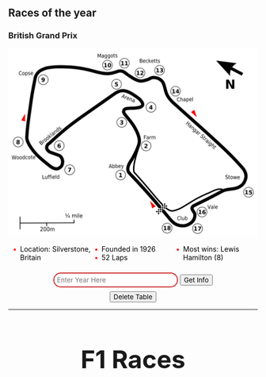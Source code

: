## Races of the year

### British Grand Prix

![](../static/BritishGP.png)

<ul style="color: black">
  <li>Location: Silverstone, Britain</li>
  <li>Founded in 1926</li>
  <li>52 Laps</li>
  <li>Most wins: Lewis Hamilton (8)</li>
</ul>

<style>
    ul {
  list-style: none; /* Remove default bullets */
}

ul li::before {
  content: "\2022";  /* Add content: \2022 is the CSS Code/unicode for a bullet */
  color: red; /* Change the color */
  font-weight: bold; /* If you want it to be bold */
  display: inline-block; /* Needed to add space between the bullet and the text */
  width: 1em; /* Also needed for space (tweak if needed) */
  margin-left: -1em; /* Also needed for space (tweak if needed) */
}
</style>

<body>


<div id="years" class=
            "container-fluid">
    </div>
</body>

<!-- button to create table -->
<div lik style="margin: 0 auto; text-align: center">
    <input type="text" id="year" name="year" placeholder="Enter Year Here"
    style="width: 50%;
  padding: 5px 5px;
  margin: 8px 0;
  box-sizing: border-box;
  border: 2px solid #CD2A2A;
  border-radius: 40px;
  color: black;">
    <button type="submit" onclick="formSubmit()">Get Info</button>
</div>

<!-- button to delete table -->
<div lik style="margin: 0 auto; text-align: center">
    <button type="submit" onclick="deleteTable(id)">Delete Table</button>
</div>

<script type="text/javascript">
    function formSubmit() {
        let year = document.getElementById("year").value;
        console.log(year);
        // data = {year: year}
        // console.log(data);
        console.log("https://f1-backend.aadit.dev/api/race/races/" + year);

        const races = document.querySelector(".races");
      // https://f1-backend.aadit.dev/api/race/races?year=2021
      fetch("https://f1-backend.aadit.dev/api/race/races/" + year, {method: "GET", mode: 'cors',cache: 'default', credentials: 'include', headers: {'Content-Type': "application/json"}})
        .then((data) => data.json())
        .then((data) => {
          console.log(data);
          data.MRData.RaceTable.Races.forEach((data) => {
            races.innerHTML += `
        <tr>
          <td>${data.date}</td>
            <td>${data.round}</td>
            <td>${data.season}</td>
            <td>${data.raceName}</td>
            <td>${data.Circuit.circuitName}</td>
            <td>${data.Circuit.Location.country}</td>
            <td>${data.Circuit.Location.locality}</td>
        </tr>`;
          });
        });
    }

    function deleteTable() {
      for (i = raceTable.rows.length - 1; i > 0; i--) {
      document.getElementById("raceTable").deleteRow(i); 
      }  
       }

  </script>

  ---------------------------

<html>
  <head>
    <meta charset="utf-8" />
    <title>F1 Races</title>
    <meta name="description" content="F1 Races and their Information." />
    <style>
      table.center {
        margin-left: auto;
        margin-right: auto;
      }
    </style>
  </head>
    <h1 style="text-align: center; font-size: 50px">
      F1 Races
    </h1>
    <table id= "raceTable" class="races" border="1" style="position: absolute; top: 100%;left: -15%;">
      <tr>
        <th>Date (year,month,day)</th>
        <th>Round</th>
        <th>Season</th>
        <th>Race Name</th>
        <th>Circuit Name</th>
        <th>Country</th>
        <th>Locality</th>
      </tr>
    </table>
    <script type="text/javascript">
      const races = document.querySelector(".races");
      // https://f1-backend.aadit.dev/api/race/races?year=2021
      fetch("https://f1-backend.aadit.dev/api/race/races/" + year)
        .then((data) => data.json())
        .then((data) => {
          console.log(data);
          data.MRData.RaceTable.Races.forEach((data) => {
            races.innerHTML += `
        <tr>
          <td>${data.date}</td>
            <td>${data.round}</td>
            <td>${data.season}</td>
            <td>${data.raceName}</td>
            <td>${data.Circuit.circuitName}</td>
            <td>${data.Circuit.Location.country}</td>
            <td>${data.Circuit.Location.locality}</td>
        </tr>`;
          });
        });
    </script>
    <style type="text/css">
      @import url("https://rsms.me/inter/inter.css");
      @import url("https://fonts.googleapis.com/css2?family=IBM+Plex+Mono&display=swap");
      * {
        font-family: "Inter", sans-serif !important;
      }
      .races {
        margin-right: auto;
        margin-left: auto;
        padding: 0;
        columns: 3;
        font-size: 20px;
      }
      img {
        width: 800px;
      }
      ul {
        -webkit-column-count: 3;
        -moz-column-count: 3;
        column-count: 3;
      }
      table {
        color: black
        margin-left: auto;
        margin-right: auto;
        width: 90%;
        text-align: center;
      }
      table.center {
  margin-left: auto;
  margin-right: auto;
      }
    </style>

  <style>
  .table {
  color: red;
  padding: 16px;
  font-size: 16px;
  border: 1px solid black;
  cursor: pointer;
  background-repeat: no-repeat;
  width: 9.5em;
  height: 15%;
}
</style>
</html>
